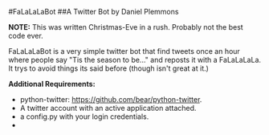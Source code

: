 #FaLaLaLaBot 
##A Twitter Bot by Daniel Plemmons

**NOTE:** This was written Christmas-Eve in a rush. Probably not the best code ever.

FaLaLaLaBot is a very simple twitter bot that find tweets once an hour where people say "Tis the season to be..."  and reposts it with a FaLaLaLaLa. It trys to avoid things its said before (though isn't great at it.)

**Additional Requirements:**
- python-twitter: https://github.com/bear/python-twitter.
- A twitter account with an active application attached.
- a config.py with your login credentials.
-
